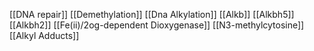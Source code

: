 [[DNA repair]]
[[Demethylation]]
[[Dna Alkylation]]
[[Alkb]]
[[Alkbh5]]
[[Alkbh2]]
[[Fe(ii)/2og-dependent Dioxygenase]]
[[N3-methylcytosine]]
[[Alkyl Adducts]]
